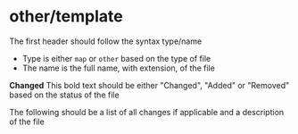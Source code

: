 # other/template
The first header should follow the syntax type/name
- Type is either `map` or `other` based on the type of file
- The name is the full name, with extension, of the file

**Changed**
This bold text should be either "Changed", "Added" or "Removed" based on the status of the file

The following should be a list of all changes if applicable and a description of the file
